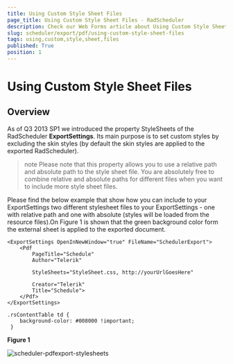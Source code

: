 ```yaml
---
title: Using Custom Style Sheet Files
page_title: Using Custom Style Sheet Files - RadScheduler
description: Check our Web Forms article about Using Custom Style Sheet Files.
slug: scheduler/export/pdf/using-custom-style-sheet-files
tags: using,custom,style,sheet,files
published: True
position: 1
---
```


# Using Custom Style Sheet Files



## Overview

As of Q3 2013 SP1 we introduced the property StyleSheets of the RadScheduler **ExportSettings**. Its main purpose is to set custom styles by excluding the skin styles (by default the skin styles are applied to the exported RadScheduler).

>note Please note that this property allows you to use a relative path and absolute path to the style sheet file. You are absolutely free to combine relative and absolute paths for different files when you want to include more style sheet files.
>


Please find the below example that show how you can include to your ExportSettings two different stylesheet files to your ExportSettings - one with relative path and one with absolute (styles will be loaded from the resource files).On Figure 1 is shown that the green background color form the external sheet is applied to the exported document.

````ASPNET
<ExportSettings OpenInNewWindow="true" FileName="SchedulerExport">
	<Pdf 
		PageTitle="Schedule" 
		Author="Telerik"

		StyleSheets="StyleSheet.css, http://yourUrlGoesHere"

		Creator="Telerik" 
		Title="Schedule">
	</Pdf>                    
</ExportSettings>
````



````ASPNET
.rsContentTable td {
	background-color: #008000 !important;
 }
````



**Figure 1**

![scheduler-pdfexport-stylesheets](images/scheduler-pdfexport-stylesheets.png)
